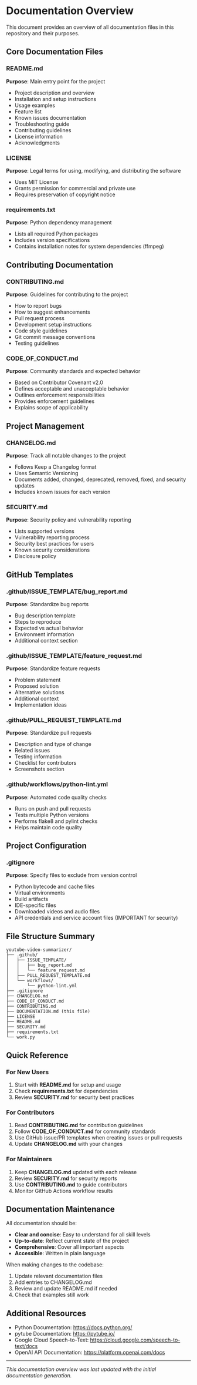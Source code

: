# Documentation Overview

This document provides an overview of all documentation files in this repository and their purposes.

## Core Documentation Files

### README.md
**Purpose**: Main entry point for the project
- Project description and overview
- Installation and setup instructions
- Usage examples
- Feature list
- Known issues documentation
- Troubleshooting guide
- Contributing guidelines
- License information
- Acknowledgments

### LICENSE
**Purpose**: Legal terms for using, modifying, and distributing the software
- Uses MIT License
- Grants permission for commercial and private use
- Requires preservation of copyright notice

### requirements.txt
**Purpose**: Python dependency management
- Lists all required Python packages
- Includes version specifications
- Contains installation notes for system dependencies (ffmpeg)

## Contributing Documentation

### CONTRIBUTING.md
**Purpose**: Guidelines for contributing to the project
- How to report bugs
- How to suggest enhancements
- Pull request process
- Development setup instructions
- Code style guidelines
- Git commit message conventions
- Testing guidelines

### CODE_OF_CONDUCT.md
**Purpose**: Community standards and expected behavior
- Based on Contributor Covenant v2.0
- Defines acceptable and unacceptable behavior
- Outlines enforcement responsibilities
- Provides enforcement guidelines
- Explains scope of applicability

## Project Management

### CHANGELOG.md
**Purpose**: Track all notable changes to the project
- Follows Keep a Changelog format
- Uses Semantic Versioning
- Documents added, changed, deprecated, removed, fixed, and security updates
- Includes known issues for each version

### SECURITY.md
**Purpose**: Security policy and vulnerability reporting
- Lists supported versions
- Vulnerability reporting process
- Security best practices for users
- Known security considerations
- Disclosure policy

## GitHub Templates

### .github/ISSUE_TEMPLATE/bug_report.md
**Purpose**: Standardize bug reports
- Bug description template
- Steps to reproduce
- Expected vs actual behavior
- Environment information
- Additional context section

### .github/ISSUE_TEMPLATE/feature_request.md
**Purpose**: Standardize feature requests
- Problem statement
- Proposed solution
- Alternative solutions
- Additional context
- Implementation ideas

### .github/PULL_REQUEST_TEMPLATE.md
**Purpose**: Standardize pull requests
- Description and type of change
- Related issues
- Testing information
- Checklist for contributors
- Screenshots section

### .github/workflows/python-lint.yml
**Purpose**: Automated code quality checks
- Runs on push and pull requests
- Tests multiple Python versions
- Performs flake8 and pylint checks
- Helps maintain code quality

## Project Configuration

### .gitignore
**Purpose**: Specify files to exclude from version control
- Python bytecode and cache files
- Virtual environments
- Build artifacts
- IDE-specific files
- Downloaded videos and audio files
- API credentials and service account files (IMPORTANT for security)

## File Structure Summary

```
youtube-video-summarizer/
├── .github/
│   ├── ISSUE_TEMPLATE/
│   │   ├── bug_report.md
│   │   └── feature_request.md
│   ├── PULL_REQUEST_TEMPLATE.md
│   └── workflows/
│       └── python-lint.yml
├── .gitignore
├── CHANGELOG.md
├── CODE_OF_CONDUCT.md
├── CONTRIBUTING.md
├── DOCUMENTATION.md (this file)
├── LICENSE
├── README.md
├── SECURITY.md
├── requirements.txt
└── work.py
```

## Quick Reference

### For New Users
1. Start with **README.md** for setup and usage
2. Check **requirements.txt** for dependencies
3. Review **SECURITY.md** for security best practices

### For Contributors
1. Read **CONTRIBUTING.md** for contribution guidelines
2. Follow **CODE_OF_CONDUCT.md** for community standards
3. Use GitHub issue/PR templates when creating issues or pull requests
4. Update **CHANGELOG.md** with your changes

### For Maintainers
1. Keep **CHANGELOG.md** updated with each release
2. Review **SECURITY.md** for security reports
3. Use **CONTRIBUTING.md** to guide contributors
4. Monitor GitHub Actions workflow results

## Documentation Maintenance

All documentation should be:
- **Clear and concise**: Easy to understand for all skill levels
- **Up-to-date**: Reflect current state of the project
- **Comprehensive**: Cover all important aspects
- **Accessible**: Written in plain language

When making changes to the codebase:
1. Update relevant documentation files
2. Add entries to CHANGELOG.md
3. Review and update README.md if needed
4. Check that examples still work

## Additional Resources

- Python Documentation: https://docs.python.org/
- pytube Documentation: https://pytube.io/
- Google Cloud Speech-to-Text: https://cloud.google.com/speech-to-text/docs
- OpenAI API Documentation: https://platform.openai.com/docs

---

*This documentation overview was last updated with the initial documentation generation.*

